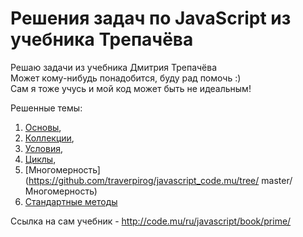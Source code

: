 # Решения задач по JavaScript из учебника Трепачёва
Решаю задачи из учебника Дмитрия Трепачёва  
Может кому-нибудь понадобится, буду рад помочь :)  
Сам я тоже учусь и мой код может быть не идеальным!  

Решенные темы:
1. [Основы](https://github.com/traverpirog/javascript_code.mu/tree/master/Основы),  
2. [Коллекции](https://github.com/traverpirog/javascript_code.mu/tree/master/Коллекции),  
3. [Условия](https://github.com/traverpirog/javascript_code.mu/tree/master/Условия),  
4. [Циклы](https://github.com/traverpirog/javascript_code.mu/tree/master/Циклы),  
5. [Многомерность](https://github.com/traverpirog/javascript_code.mu/tree/
master/Многомерность)
6. [Стандартные методы](https://github.com/traverpirog/javascript_code.mu/tree/master/Стандартные_методы)

Ссылка на сам учебник - http://code.mu/ru/javascript/book/prime/
